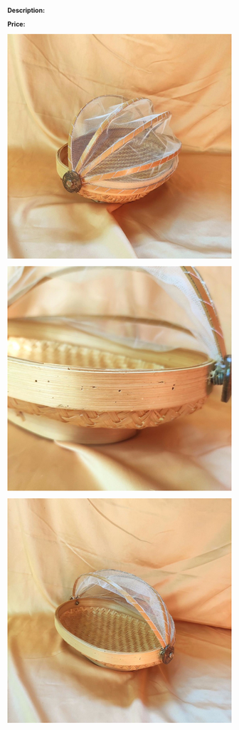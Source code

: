 **Description:**

**Price:**

![389.jpg](../images/389.jpg)

![390.jpg](../images/390.jpg)

![391.jpg](../images/391.jpg)